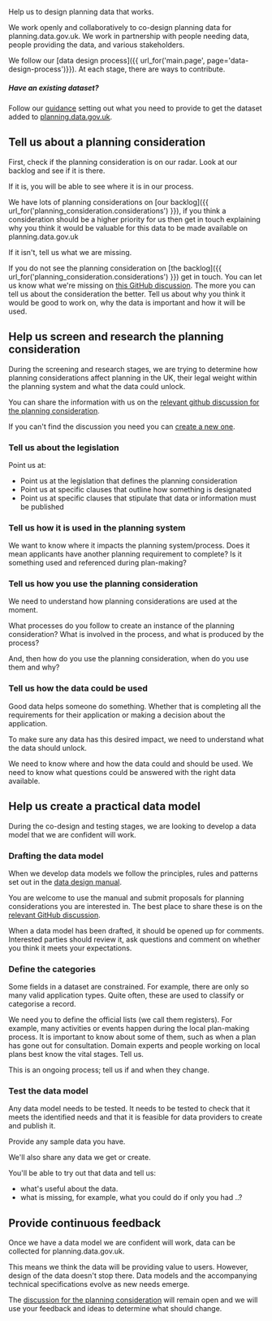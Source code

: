 Help us to design planning data that works.

We work openly and collaboratively to co-design planning data for planning.data.gov.uk. We work in partnership with people needing data, people providing the data, and various stakeholders.

We follow our [data design process]({{ url_for('main.page', page='data-design-process')}}). At each stage, there are ways to contribute.

<!-- A custom div is used to style the call to action. -->
<div class="app-call-to-action">
    <h5 class="govuk-heading-s">Have an existing dataset?</h5>
    <p class="govuk-body">Follow our <a href="/how-to-get-existing-datasets-on-to-planning-data-gov-uk" class="govuk-link">guidance</a> setting out what you need to provide to get the dataset added to <a href="https://planning.data.gov.uk" class="govuk-link">planning.data.gov.uk</a>.</p>
</div>

## Tell us about a planning consideration

First, check if the planning consideration is on our radar. Look at our backlog and see if it is there.

If it is, you will be able to see where it is in our process.

We have lots of planning considerations on [our backlog]({{ url_for('planning_consideration.considerations') }}), if you think a consideration should be a higher priority for us then get in touch explaining why you think it would be valuable for this data to be made available on planning.data.gov.uk

If it isn't, tell us what we are missing.

If you do not see the planning consideration on [the backlog]({{ url_for('planning_consideration.considerations') }}) get in touch. You can let us know what we're missing on [this GitHub discussion](https://github.com/digital-land/data-standards-backlog/discussions/29). The more you can tell us about the consideration the better. Tell us about why you think it would be good to work on, why the data is important and how it will be used.

## Help us screen and research the planning consideration

During the screening and research stages, we are trying to determine how planning considerations affect planning in the UK, their legal weight within the planning system and what the data could unlock.

You can share the information with us on the [relevant github discussion for the planning consideration](https://github.com/digital-land/data-standards-backlog/discussions/categories/planning-consideration).

If you can't find the discussion you need you can [create a new one](https://github.com/digital-land/data-standards-backlog/discussions/new?category=planning-consideration).

### Tell us about the legislation

Point us at:

- Point us at the legislation that defines the planning consideration
- Point us at specific clauses that outline how something is designated
- Point us at specific clauses that stipulate that data or information must be published

### Tell us how it is used in the planning system

We want to know where it impacts the planning system/process. Does it mean applicants have another planning requirement to complete? Is it something used and referenced during plan-making?

### Tell us how you use the planning consideration

We need to understand how planning considerations are used at the moment.

What processes do you follow to create an instance of the planning consideration? What is involved in the process, and what is produced by the process?

And, then how do you use the planning consideration, when do you use them and why?

### Tell us how the data could be used

Good data helps someone do something. Whether that is completing all the requirements for their application or making a decision about the application.

To make sure any data has this desired impact, we need to understand what the data should unlock.

We need to know where and how the data could and should be used. We need to know what questions could be answered with the right data available.

## Help us create a practical data model

During the co-design and testing stages, we are looking to develop a data model that we are confident will work.

### Drafting the data model

When we develop data models we follow the principles, rules and patterns set out in the [data design manual](https://standards.planning-data.dev/).

You are welcome to use the manual and submit proposals for planning considerations you are interested in. The best place to share these is on the [relevant GitHub discussion](https://github.com/digital-land/data-standards-backlog/discussions/categories/planning-consideration).

When a data model has been drafted, it should be opened up for comments. Interested parties should review it, ask questions and comment on whether you think it meets your expectations.

### Define the categories

Some fields in a dataset are constrained. For example, there are only so many valid application types. Quite often, these are used to classify or categorise a record.

We need you to define the official lists (we call them registers). For example, many activities or events happen during the local plan-making process. It is important to know about some of them, such as when a plan has gone out for consultation. Domain experts and people working on local plans best know the vital stages. Tell us.

This is an ongoing process; tell us if and when they change.

### Test the data model

Any data model needs to be tested. It needs to be tested to check that it meets the identified needs and that it is feasible for data providers to create and publish it.

Provide any sample data you have.

We'll also share any data we get or create.

You'll be able to try out that data and tell us:

- what's useful about the data.
- what is missing, for example, what you could do if only you had ..?

## Provide continuous feedback

Once we have a data model we are confident will work, data can be collected for planning.data.gov.uk.

This means we think the data will be providing value to users. However, design of the data doesn't stop there. Data models and the accompanying technical specifications evolve as new needs emerge.

The [discussion for the planning consideration](https://github.com/digital-land/data-standards-backlog/discussions/categories/planning-consideration) will remain open and we will use your feedback and ideas to determine what should change.
